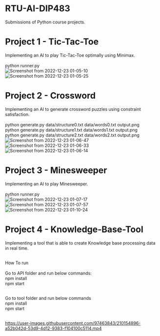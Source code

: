 # RTU-AI-DIP483
Submissions of Python course projects.

# Project 1 - Tic-Tac-Toe
Implementing an AI to play Tic-Tac-Toe optimally using Minimax. <br /> <br />
  python runner.py <br />
  ![Screenshot from 2022-12-23 01-05-10](https://user-images.githubusercontent.com/97463843/209213868-ba3e720c-155e-4f58-a28e-23730e65b283.png)
  ![Screenshot from 2022-12-23 01-05-25](https://user-images.githubusercontent.com/97463843/209213829-617bef1c-5d70-427b-93da-add6a3310bd5.png)

  

# Project 2 - Crossword
Implementing an AI to generate crossword puzzles using constraint satisfaction. <br /> <br />
  python generate.py data/structure0.txt data/words0.txt output.png <br />
  python generate.py data/structure1.txt data/words1.txt output.png <br />
  python generate.py data/structure2.txt data/words2.txt output.png <br />
![Screenshot from 2022-12-23 01-06-47](https://user-images.githubusercontent.com/97463843/209213774-e15a8d72-6d0c-4340-9554-5ba5400987f7.png)
![Screenshot from 2022-12-23 01-06-33](https://user-images.githubusercontent.com/97463843/209213784-f2128b7a-24a1-4c9b-bdc2-c8fe60651ab3.png)
![Screenshot from 2022-12-23 01-06-14](https://user-images.githubusercontent.com/97463843/209213789-fc4041e2-b1e5-46e3-9924-e9d5e6705039.png)


# Project 3 - Minesweeper
Implementing an AI to play Minesweeper. <br /> <br />
  python runner.py <br />
![Screenshot from 2022-12-23 01-07-17](https://user-images.githubusercontent.com/97463843/209213582-0c5a969b-14be-4540-ac25-45fad699a6f6.png)
![Screenshot from 2022-12-23 01-07-57](https://user-images.githubusercontent.com/97463843/209213549-4053d31a-75aa-44ee-a1d7-b63f25213a21.png)
![Screenshot from 2022-12-23 01-10-24](https://user-images.githubusercontent.com/97463843/209213526-9506e863-79ab-4343-9169-3868ad79dd2a.png)

# Project 4 - Knowledge-Base-Tool
Implementing a tool that is able to create Knowledge base processing data in real time. <br /> <br />

How To run <br /> <br />
Go to API folder and run below commands:<br />
npm install<br />
npm start<br /> <br />

Go to tool folder and run below commands<br />
npm install<br />
npm start<br /><br />


https://user-images.githubusercontent.com/97463843/210154896-a52b042d-53d9-4d12-9383-f104100c5114.mp4


